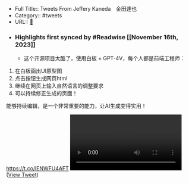 - Full Title:: Tweets From Jeffery Kaneda　金田達也
- Category:: #tweets
- URL:: [🔗](https://twitter.com/JefferyTatsuya)
- ### Highlights first synced by #Readwise [[November 16th, 2023]]
    - 这个开源项目太酷了，使用白板 + GPT-4V，每个人都是前端工程师：

1. 在白板画出UI原型图
2. 点击按钮生成网页html
3. 继续在网页上输入自然语言的调整要求
4. 可以持续修正生成的页面！

能够持续编辑，是一个非常重要的能力，让AI生成变得实用！

https://t.co/lENWFU4AFT <video controls><source src="https://video.twimg.com/tweet_video/F--ssIjbUAAXpOE.mp4" type="video/mp4">Your browser does not support the video tag.</video> ([View Tweet](https://twitter.com/JefferyTatsuya/status/1724788445904838976))
